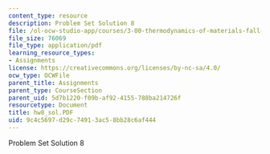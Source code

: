 ```yaml
---
content_type: resource
description: Problem Set Solution 8
file: /ol-ocw-studio-app/courses/3-00-thermodynamics-of-materials-fall-2002/9c4c5697d29c74913ac58bb28c6af444_hw8_sol.PDF
file_size: 76069
file_type: application/pdf
learning_resource_types:
- Assignments
license: https://creativecommons.org/licenses/by-nc-sa/4.0/
ocw_type: OCWFile
parent_title: Assignments
parent_type: CourseSection
parent_uid: 5d7b1220-f09b-af92-4155-788ba214726f
resourcetype: Document
title: hw8_sol.PDF
uid: 9c4c5697-d29c-7491-3ac5-8bb28c6af444
---
```

Problem Set Solution 8